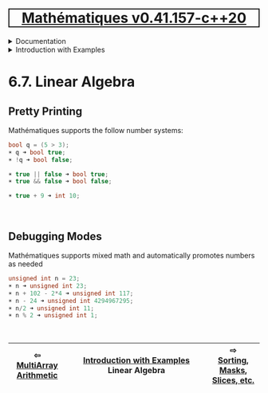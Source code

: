 [<h1 style='border: 2px solid; text-align: center'>Mathématiques v0.41.157-c++20</h1>](../../../README.md)

<details>

<summary>Documentation</summary>

# [Documentation](../../README.md)<br>
Chapter 1. [License](../../license/README.md)<br>
Chapter 2. [About](../../about/README.md)<br>
Chapter 3. [Objectives](../../objectives/README.md)<br>
Chapter 4. [Status & Release Notes](../../status-release/README.md)<br>
Chapter 5. [Upcoming Development](../../development-schedule/README.md)<br>
Chapter 6. _Introduction with Examples_ <br>
Chapter 7. [Installation](../../installation/README.md)<br>
Chapter 8. [Your First Mathématiques Project](../../first-project/README.md)<br>
Chapter 9. [Usage Guide: Syntax, Data Types, Functions, etc](../../user-guide/README.md)<br>
Chapter 10. [Benchmarks](../../benchmarks/README.md)<br>
Chapter 11. [Tests](../../test/README.md)<br>
Chapter 12. [Developer Guide: Modifying and Extending Mathématiques](../../developer-guide/README.md)<br>


</details>



<details>

<summary>Introduction with Examples</summary>

# [6. Introduction with Examples](../README.md)<br>
6.1. [Pretty Printing and Debugging](../print-debug/README.md)<br>
6.2. [Number Systems and Arithmetic](../numbers/README.md)<br>
6.3. [Vectors, Matrices, and MultiArrays](../multiarrays/README.md)<br>
6.4. [Nested MultiArrays](../nested-multiarrays/README.md)<br>
6.5. [Special Vectors, Matrices, and MultiArrays](../special-multiarrays/README.md)<br>
6.6. [MultiArray Arithmetic](../multiarray-arithmetic/README.md)<br>
6.7. _Linear Algebra_ <br>
6.8. [Sorting, Masks, Slices, etc.](../sort-mask-slice/README.md)<br>
6.9. [Common and Special Mathematical Functions](../math-functions/README.md)<br>
6.10. [Mutlivariate Calculus](../multi-var-calculus/README.md)<br>
6.11. [Calculus on Complex Number Domains](../complex-calculus/README.md)<br>
6.12. [Vector Calculus and Curvilinear Coordinates](../vector-calculus/README.md)<br>
6.13. [Tensors](../tensors/README.md)<br>
6.14. [Series and transforms](../series-transforms/README.md)<br>


</details>



# 6.7. Linear Algebra



## Pretty Printing
Mathématiques supports the follow number systems:
```C++
bool q = (5 > 3);
☀ q ➜ bool true;
☀ !q ➜ bool false;

☀ true || false ➜ bool true;
☀ true && false ➜ bool false;

☀ true + 9 ➜ int 10;
```

<br>

## Debugging Modes
Mathématiques supports mixed math and automatically promotes numbers as needed
```C++
unsigned int n = 23;
☀ n ➜ unsigned int 23;
☀ n + 102 - 2*4 ➜ unsigned int 117;
☀ n - 24 ➜ unsigned int 4294967295;
☀ n/2 ➜ unsigned int 11;
☀ n % 2 ➜ unsigned int 1;
```

<br>



| ⇦ <br />[MultiArray Arithmetic](../multiarray-arithmetic/README.md)  | [Introduction with Examples](../README.md)<br />Linear Algebra<br /><img width=1000/> | ⇨ <br />[Sorting, Masks, Slices, etc.](../sort-mask-slice/README.md)   |
| ------------ | :-------------------------------: | ------------ |

